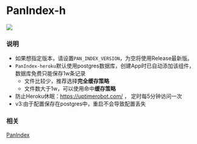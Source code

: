 # PanIndex-h
[![](https://www.herokucdn.com/deploy/button.png)](https://heroku.com/deploy?template=https://github.com/libsgh/PanIndex-h.git)

### 说明
- 如果想指定版本，请设置`PAN_INDEX_VERSION`，为空将使用Release最新版。
- `PanIndex-heroku`默认使用postgres数据库，创建App时已自动添加该组件，数据库免费只能保存1w条记录
  - 文件比较少，推荐选择**完全缓存策略**
  - 文件数大于1w，可以使用命中**缓存策略**
- 防止Heroku休眠：https://uptimerobot.com/ ， 定时每5分钟访问一次
- v3:由于配置保存在postgres中，重启不会导致配置丢失
### 相关
[PanIndex](https://github.com/libsgh/PanIndex)
